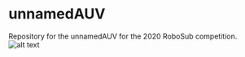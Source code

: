 # unnamedAUV
Repository for the unnamedAUV for the 2020 RoboSub competition.
![alt text](https://github.com/robosub-ucr/unnamedAUV/blob/master/seaturtleAUV%20CAD.png)
